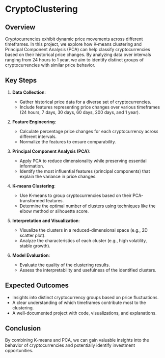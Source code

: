 # CryptoClustering

## Overview
Cryptocurrencies exhibit dynamic price movements across different timeframes. In this project, we explore how K-means clustering and Principal Component Analysis (PCA) can help classify cryptocurrencies based on their historical price changes. By analyzing data over intervals ranging from 24 hours to 1 year, we aim to identify distinct groups of cryptocurrencies with similar price behavior.

## Key Steps
1. **Data Collection**:
   - Gather historical price data for a diverse set of cryptocurrencies.
   - Include features representing price changes over various timeframes (24 hours, 7 days, 30 days, 60 days, 200 days, and 1 year).

2. **Feature Engineering**:
   - Calculate percentage price changes for each cryptocurrency across different intervals.
   - Normalize the features to ensure comparability.

3. **Principal Component Analysis (PCA)**:
   - Apply PCA to reduce dimensionality while preserving essential information.
   - Identify the most influential features (principal components) that explain the variance in price changes.

4. **K-means Clustering**:
   - Use K-means to group cryptocurrencies based on their PCA-transformed features.
   - Determine the optimal number of clusters using techniques like the elbow method or silhouette score.

5. **Interpretation and Visualization**:
   - Visualize the clusters in a reduced-dimensional space (e.g., 2D scatter plot).
   - Analyze the characteristics of each cluster (e.g., high volatility, stable growth).

6. **Model Evaluation**:
   - Evaluate the quality of the clustering results.
   - Assess the interpretability and usefulness of the identified clusters.

## Expected Outcomes
- Insights into distinct cryptocurrency groups based on price fluctuations.
- A clear understanding of which timeframes contribute most to the clustering.
- A well-documented project with code, visualizations, and explanations.

## Conclusion
By combining K-means and PCA, we can gain valuable insights into the behavior of cryptocurrencies and potentially identify investment opportunities. 
